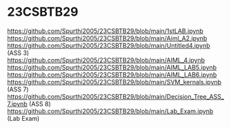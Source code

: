 # 23CSBTB29
https://github.com/Spurthi2005/23CSBTB29/blob/main/1stLAB.ipynb
https://github.com/Spurthi2005/23CSBTB29/blob/main/Aiml_A2.ipynb
https://github.com/Spurthi2005/23CSBTB29/blob/main/Untitled4.ipynb  (ASS 3)
https://github.com/Spurthi2005/23CSBTB29/blob/main/AIML_4.ipynb
https://github.com/Spurthi2005/23CSBTB29/blob/main/AIML_LAB5.ipynb
https://github.com/Spurthi2005/23CSBTB29/blob/main/AIML_LAB6.ipynb
https://github.com/Spurthi2005/23CSBTB29/blob/main/SVM_kernals.ipynb    (ASS 7)
https://github.com/Spurthi2005/23CSBTB29/blob/main/Decision_Tree_ASS_7.ipynb (ASS 8)
https://github.com/Spurthi2005/23CSBTB29/blob/main/Lab_Exam.ipynb   (Lab Exam)
